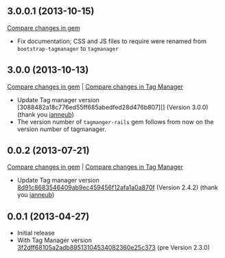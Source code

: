 ## 3.0.0.1 (2013-10-15)

[Compare changes in gem](https://github.com/tmaier/tagmanager-rails/compare/v3.0.0...v3.0.0.1)

* Fix documentation; CSS and JS files to require were renamed from `bootstrap-tagmanager` to `tagmanager`

## 3.0.0 (2013-10-13)

[Compare changes in gem](https://github.com/tmaier/tagmanager-rails/compare/v0.0.2...v3.0.0)
|
[Compare changes in Tag Manager](https://github.com/max-favilli/tagmanager/compare/8d91c8683546409ab9ec459456f12afa1a0a870f...3088482a18c776ed55ff685abedfed28d476b807)

* Update Tag manager version [3088482a18c776ed55ff685abedfed28d476b807][] (Version 3.0.0) (thank you [ianneub][])
* The version number of `tagmanger-rails` gem follows from now on the version number of tagmanager.

## 0.0.2 (2013-07-21)

[Compare changes in gem](https://github.com/tmaier/tagmanager-rails/compare/v0.0.1...v0.0.2)
|
[Compare changes in Tag Manager](https://github.com/max-favilli/tagmanager/compare/3f2dff68105a2adb89513104534082360e25c373...8d91c8683546409ab9ec459456f12afa1a0a870f)

* Update Tag manager version [8d91c8683546409ab9ec459456f12afa1a0a870f][] (Version 2.4.2) (thank you [ianneub][])

[8d91c8683546409ab9ec459456f12afa1a0a870f]: https://github.com/max-favilli/tagmanager/commit/8d91c8683546409ab9ec459456f12afa1a0a870f
[ianneub]: https://github.com/ianneub

## 0.0.1 (2013-04-27)

* Initial release
* With Tag Manager version [3f2dff68105a2adb89513104534082360e25c373][] (pre Version 2.3.0)

[3f2dff68105a2adb89513104534082360e25c373]: https://github.com/max-favilli/tagmanager/commit/3f2dff68105a2adb89513104534082360e25c373
